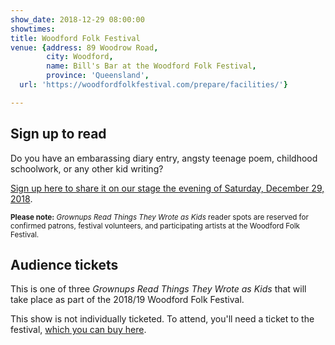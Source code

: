 ```yaml
---
show_date: 2018-12-29 08:00:00
showtimes:
title: Woodford Folk Festival
venue: {address: 89 Woodrow Road,
		city: Woodford,
		name: Bill's Bar at the Woodford Folk Festival,
		province: 'Queensland',
  url: 'https://woodfordfolkfestival.com/prepare/facilities/'}

---
```


## Sign up to read

Do you have an embarassing diary entry, angsty teenage poem, childhood schoolwork, or any other kid writing?

[Sign up here to share it on our stage the evening of Saturday, December 29, 2018](https://ti.to/grttwak/woodford-december-2018/with/ot0xbx8ajou).

<small>**Please note:** *Grownups Read Things They Wrote as Kids* reader spots are reserved for confirmed patrons, festival volunteers, and participating artists at the Woodford Folk Festival.</small>

## Audience tickets

This is one of three *Grownups Read Things They Wrote as Kids* that will take place as part of the 2018/19 Woodford Folk Festival.

This show is not individually ticketed. To attend, you'll need a ticket to the festival, [which you can buy here](https://woodfordfolkfestival.com/buy-tickets/).